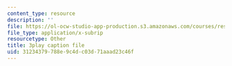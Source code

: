 ```yaml
---
content_type: resource
description: ''
file: https://ol-ocw-studio-app-production.s3.amazonaws.com/courses/res-6-012-introduction-to-probability-spring-2018/31234379788e9c4dc03d71aaad23c46f_gB5TCCfF6e4.srt
file_type: application/x-subrip
resourcetype: Other
title: 3play caption file
uid: 31234379-788e-9c4d-c03d-71aaad23c46f
---
```

